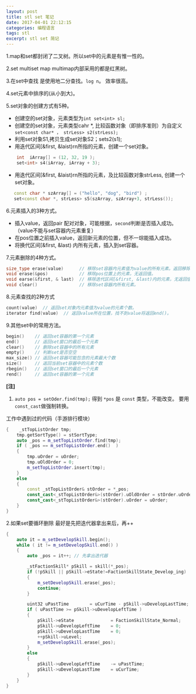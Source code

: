 ```yaml
---
layout: post
title: stl set 笔记
date: 2017-04-01 22:12:15
categories: 编程语言
tags: stl  
excerpt: stl set 简记
---
```


1.map和set都封闭了二叉树。所以set中的元素是有惟一性的。

2.set multiset map multimap内部采用的都是红黑树。

3.在set中查找 是使用地二分查找。`log n`。 效率很高。

4.set元素中排序的(从小到大)。

5.set对象的创建方式有5种。

- 创建空的set对象，元素类型为`int set<int> sl;`
- 创建空的set对象，元素类型cahr *, 比较函数对象（即排序准则）为自定义 `set<const char* ， strLess> s2(strLess);`
- 利用set对象S1,拷贝生成set对象S2；set<int>s2(s1);
- 用迭代区间[&first, &laist)rn所指的元素，创建一个set对象。

```c++
    int  iArray[] = (12, 32, 19 );
    set<int> s4(iArray, iArray + 3);
```

- 用迭代区间[&first, &laist)rn所指的元素，及比较函数对象strLess, 创建一个set对象。

```c++
   const char * szArray[] = ("hello", "dog", "bird") ;
   set<const char *, strLess> s5(szArray, szArray+3, strLess());
```

6.元素插入的3种方式。

- 插入value，返回pair 配对对象，可能根据，`second`判断是否插入成功。（value不能与set容器内元素重复）
- 在pos位置之前插入value，返回新元素的位置，但不一琮能插入成功。
- 将换代区间[&first, &last) 内所有元素，插入到set容器。

7.元素删除的4种方式。

```c++
size_type erase(value)      // 移除set容器内元素值为value的所有元素。返回移除的元素个数。
void erase(&pos)            // 移除pos位置上的元素，无返回值。
void earse(&first, & last)  // 移除迭代区间[&first, &last)内的元素，无返回值。
void clear()                // 移除set容器内所有元素。
```

8.元素查找的2种方式

```c++
count(value)  // 返回set对象内元素值为value的元素个数。
iterator find(value)  // 返回value所在位置，找不到value将返回end()。
```

9.其他set中的常用方法。

```c++
begin()    // 返回set容器的第一个元素
end()      // 返回set窗口的最后一个元素
clear()    // 删除set容器中的所有元素
empty()    // 判断set是否空空 
max_size() // 返回set容器可能包含的元素最大个数
size()     // 返回当前set容器中的元素个数
rbegin()   // 返回set窗口的最后一个元素
rend()     // 返回set容器的第一个元素
```

**[注]**

1. `auto pos = setOder.find(tmp);` 得到 `*pos` 是 `const` 类型，不能改变。 要用`const_cast`做强制转换。

工作中遇到过的代码（手游排行模块）

```c++
{    _stTopListOrder tmp;
	tmp.getSortType() = stSortType;
	auto _pos = m_setTopListOrder.find(tmp);
	if ( _pos == m_setTopListOrder.end()  )
	{
		tmp.uOrder = uOrder;
		tmp.uOldOrder = 0;
		m_setTopListOrder.insert(tmp);
	}
	else
	{
		const _stTopListOrder& stOrder = *_pos;
		const_cast<_stTopListOrder&>(stOrder).uOldOrder = stOrder.uOrder;
		const_cast<_stTopListOrder&>(stOrder).uOrder = uOrder;
	}
}
```

2.如果set要循环删除 最好是先把迭代器拿出来后，再++ 

```c++
{
    auto it = m_setDevelopSkill.begin();
	while ( it != m_setDevelopSkill.end() )
	{
		auto _pos = it++; // 先拿出迭代器 

		_stFactionSkill* pSkill = skill(*_pos);
		if (!pSkill || pSkill->eState!=FactionSkillState_Develop_ing)
		{
			m_setDevelopSkill.erase(_pos);
			continue;
		}

		uint32 uPastTime		= uCurTime - pSkill->uDevelopLastTime;
		if ( uPastTime >= pSkill->uDevelopLeftTime )
		{
			pSkill->eState				= FactionSkillState_Normal;
			pSkill->uDevelopLeftTime	= 0;
			pSkill->uDevelopLastTime	= 0;
			++pSkill->uLevel;
			m_setDevelopSkill.erase(_pos);
		}
		else
		{
			pSkill->uDevelopLeftTime	-= uPastTime;
			pSkill->uDevelopLastTime	= uCurTime;
		}
	}
}
```